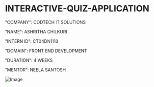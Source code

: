 # INTERACTIVE-QUIZ-APPLICATION

"COMPANY": CODTECH IT SOLUTIONS

"NAME": ASHRITHA CHILKURI

"INTERN ID": CT04DN1110

"DOMAIN": FRONT END DEVELOPMENT

"DURATION": 4 WEEKS

"MENTOR": NEELA SANTOSH

![Image](https://github.com/user-attachments/assets/0bfe103c-1ba7-4ea5-9868-2e87dad7a885)
